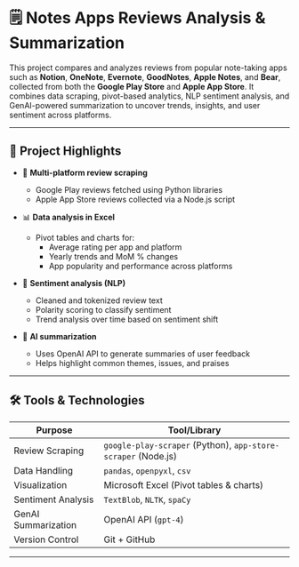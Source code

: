 # 🗒️ Notes Apps Reviews Analysis & Summarization

This project compares and analyzes reviews from popular note-taking apps such as **Notion**, **OneNote**, **Evernote**, **GoodNotes**, **Apple Notes**, and **Bear**, collected from both the **Google Play Store** and **Apple App Store**. It combines data scraping, pivot-based analytics, NLP sentiment analysis, and GenAI-powered summarization to uncover trends, insights, and user sentiment across platforms.

---

## 📌 Project Highlights

- 🔄 **Multi-platform review scraping**
  - Google Play reviews fetched using Python libraries
  - Apple App Store reviews collected via a Node.js script

- 📊 **Data analysis in Excel**
  - Pivot tables and charts for:
    - Average rating per app and platform
    - Yearly trends and MoM % changes
    - App popularity and performance across platforms

- 💬 **Sentiment analysis (NLP)**
  - Cleaned and tokenized review text
  - Polarity scoring to classify sentiment
  - Trend analysis over time based on sentiment shift

- 🤖 **AI summarization**
  - Uses OpenAI API to generate summaries of user feedback
  - Helps highlight common themes, issues, and praises

---

## 🛠️ Tools & Technologies

| Purpose              | Tool/Library              |
|----------------------|---------------------------|
| Review Scraping      | `google-play-scraper` (Python), `app-store-scraper` (Node.js) |
| Data Handling        | `pandas`, `openpyxl`, `csv` |
| Visualization        | Microsoft Excel (Pivot tables & charts) |
| Sentiment Analysis   | `TextBlob`, `NLTK`, `spaCy` |
| GenAI Summarization  | OpenAI API (`gpt-4`) |
| Version Control      | Git + GitHub              |

---


